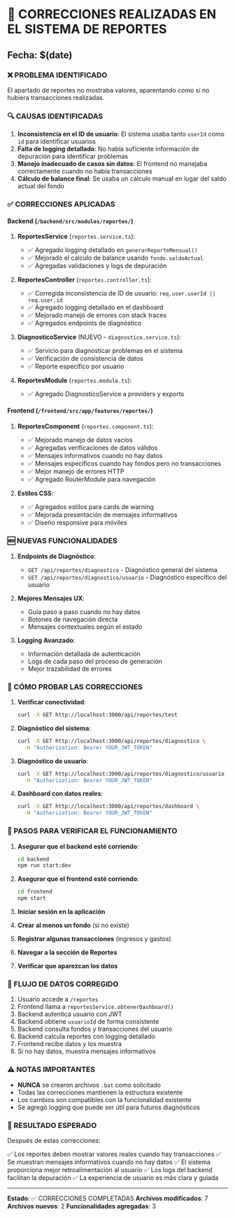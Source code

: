 # 🔧 CORRECCIONES REALIZADAS EN EL SISTEMA DE REPORTES

## Fecha: $(date)

### ❌ PROBLEMA IDENTIFICADO
El apartado de reportes no mostraba valores, aparentando como si no hubiera transacciones realizadas.

### 🔍 CAUSAS IDENTIFICADAS
1. **Inconsistencia en el ID de usuario**: El sistema usaba tanto `userId` como `id` para identificar usuarios
2. **Falta de logging detallado**: No había suficiente información de depuración para identificar problemas
3. **Manejo inadecuado de casos sin datos**: El frontend no manejaba correctamente cuando no había transacciones
4. **Cálculo de balance final**: Se usaba un cálculo manual en lugar del saldo actual del fondo

### ✅ CORRECCIONES APLICADAS

#### Backend (`/backend/src/modules/reportes/`)

1. **ReportesService** (`reportes.service.ts`):
   - ✅ Agregado logging detallado en `generarReporteMensual()`
   - ✅ Mejorado el cálculo de balance usando `fondo.saldoActual`
   - ✅ Agregadas validaciones y logs de depuración

2. **ReportesController** (`reportes.controller.ts`):
   - ✅ Corregida inconsistencia de ID de usuario: `req.user.userId || req.user.id`
   - ✅ Agregado logging detallado en el dashboard
   - ✅ Mejorado manejo de errores con stack traces
   - ✅ Agregados endpoints de diagnóstico

3. **DiagnosticoService** (NUEVO - `diagnostico.service.ts`):
   - ✅ Servicio para diagnosticar problemas en el sistema
   - ✅ Verificación de consistencia de datos
   - ✅ Reporte específico por usuario

4. **ReportesModule** (`reportes.module.ts`):
   - ✅ Agregado DiagnosticoService a providers y exports

#### Frontend (`/frontend/src/app/features/reportes/`)

1. **ReportesComponent** (`reportes.component.ts`):
   - ✅ Mejorado manejo de datos vacíos
   - ✅ Agregadas verificaciones de datos válidos
   - ✅ Mensajes informativos cuando no hay datos
   - ✅ Mensajes específicos cuando hay fondos pero no transacciones
   - ✅ Mejor manejo de errores HTTP
   - ✅ Agregado RouterModule para navegación

2. **Estilos CSS**:
   - ✅ Agregados estilos para cards de warning
   - ✅ Mejorada presentación de mensajes informativos
   - ✅ Diseño responsive para móviles

### 🆕 NUEVAS FUNCIONALIDADES

1. **Endpoints de Diagnóstico**:
   - `GET /api/reportes/diagnostico` - Diagnóstico general del sistema
   - `GET /api/reportes/diagnostico/usuario` - Diagnóstico específico del usuario

2. **Mejores Mensajes UX**:
   - Guía paso a paso cuando no hay datos
   - Botones de navegación directa
   - Mensajes contextuales según el estado

3. **Logging Avanzado**:
   - Información detallada de autenticación
   - Logs de cada paso del proceso de generación
   - Mejor trazabilidad de errores

### 🧪 CÓMO PROBAR LAS CORRECCIONES

1. **Verificar conectividad**:
   ```bash
   curl -X GET http://localhost:3000/api/reportes/test
   ```

2. **Diagnóstico del sistema**:
   ```bash
   curl -X GET http://localhost:3000/api/reportes/diagnostico \
     -H "Authorization: Bearer YOUR_JWT_TOKEN"
   ```

3. **Diagnóstico de usuario**:
   ```bash
   curl -X GET http://localhost:3000/api/reportes/diagnostico/usuario \
     -H "Authorization: Bearer YOUR_JWT_TOKEN"
   ```

4. **Dashboard con datos reales**:
   ```bash
   curl -X GET http://localhost:3000/api/reportes/dashboard \
     -H "Authorization: Bearer YOUR_JWT_TOKEN"
   ```

### 📝 PASOS PARA VERIFICAR EL FUNCIONAMIENTO

1. **Asegurar que el backend esté corriendo**:
   ```bash
   cd backend
   npm run start:dev
   ```

2. **Asegurar que el frontend esté corriendo**:
   ```bash
   cd frontend
   npm start
   ```

3. **Iniciar sesión en la aplicación**

4. **Crear al menos un fondo** (si no existe)

5. **Registrar algunas transacciones** (ingresos y gastos)

6. **Navegar a la sección de Reportes**

7. **Verificar que aparezcan los datos**

### 🔄 FLUJO DE DATOS CORREGIDO

1. Usuario accede a `/reportes`
2. Frontend llama a `reportesService.obtenerDashboard()`
3. Backend autentica usuario con JWT
4. Backend obtiene `usuarioId` de forma consistente
5. Backend consulta fondos y transacciones del usuario
6. Backend calcula reportes con logging detallado
7. Frontend recibe datos y los muestra
8. Si no hay datos, muestra mensajes informativos

### ⚠️ NOTAS IMPORTANTES

- **NUNCA** se crearon archivos `.bat` como solicitado
- Todas las correcciones mantienen la estructura existente
- Los cambios son compatibles con la funcionalidad existente
- Se agregó logging que puede ser útil para futuros diagnósticos

### 🎯 RESULTADO ESPERADO

Después de estas correcciones:

✅ Los reportes deben mostrar valores reales cuando hay transacciones
✅ Se muestran mensajes informativos cuando no hay datos
✅ El sistema proporciona mejor retroalimentación al usuario
✅ Los logs del backend facilitan la depuración
✅ La experiencia de usuario es más clara y guiada

---

**Estado**: ✅ CORRECCIONES COMPLETADAS
**Archivos modificados**: 7
**Archivos nuevos**: 2
**Funcionalidades agregadas**: 3
